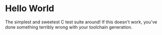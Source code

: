 # Hello World

The simplest and sweetest C test suite around!
If this doesn't work, you've done something terribly wrong with your toolchain generation.
